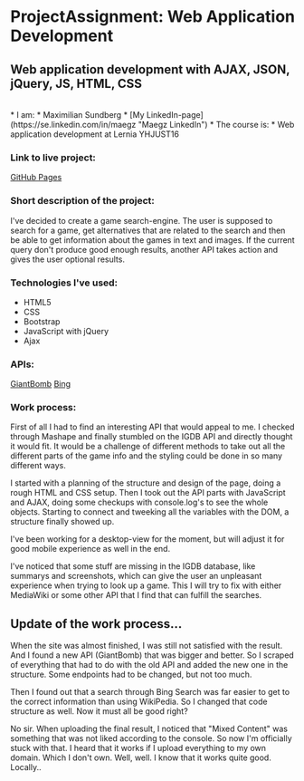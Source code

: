 # ProjectAssignment: Web Application Development
## Web application development with AJAX, JSON, jQuery, JS, HTML, CSS
<br>
* I am:
  * Maximilian Sundberg
  * [My LinkedIn-page](https://se.linkedin.com/in/maegz "Maegz LinkedIn")
* The course is:
  * Web application development at Lernia YHJUST16

### Link to live project:
<a href="https://maegz.github.io/ProjectAssignment_WebApplicationDevelopment/games.html">GitHub Pages</a>

### Short description of the project:
I've decided to create a game search-engine.
The user is supposed to search for a game, get alternatives that are related to the search
and then be able to get information about the games in text and images.
If the current query don't produce good enough results, another API takes action and gives
the user optional results.

### Technologies I've used:
* HTML5
* CSS
* Bootstrap
* JavaScript with jQuery
* Ajax

### APIs:
[GiantBomb](http://www.giantbomb.com/api/ "GiantBomb's API")
[Bing](https://www.microsoft.com/cognitive-services/en-us/bing-web-search-api/documentation "Bing's API")

### Work process:
First of all I had to find an interesting API that would appeal to me.
I checked through Mashape and finally stumbled on the IGDB API and directly thought it would fit.
It would be a challenge of different methods to take out all the different parts of the game info
and the styling could be done in so many different ways.

I started with a planning of the structure and design of the page, doing a rough HTML and CSS setup.
Then I took out the API parts with JavaScript and AJAX,
doing some checkups with console.log's to see the whole objects.
Starting to connect and tweeking all the variables with the DOM, a structure finally showed up.

I've been working for a desktop-view for the moment, but will adjust it for good mobile experience as well in the end.

I've noticed that some stuff are missing in the IGDB database, like summarys and screenshots, which can give the user an
unpleasant experience when trying to look up a game. This I will try to fix with either MediaWiki or some other API that I
find that can fulfill the searches.

## Update of the work process...
When the site was almost finished, I was still not satisfied with the result.
And I found a new API (GiantBomb) that was bigger and better. So I scraped of everything that had to do with the old API
and added the new one in the structure. Some endpoints had to be changed, but not too much.

Then I found out that a search through Bing Search was far easier to get to the correct information than using WikiPedia.
So I changed that code structure as well. Now it must all be good right?

No sir. When uploading the final result,
I noticed that "Mixed Content" was something that was not liked according to the console.
So now I'm officially stuck with that. I heard that it works if I upload everything to my own domain. Which I don't own.
Well, well. I know that it works quite good. Locally..
